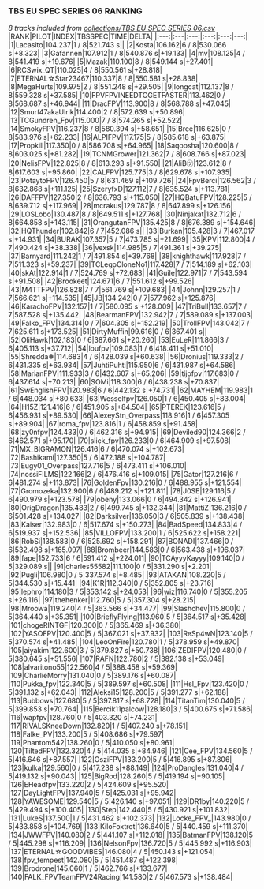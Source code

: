 ### TBS EU SPEC SERIES 06 RANKING
*8 tracks included from [collections/TBS EU SPEC SERIES 06.csv](/collections/TBS%20EU%20SPEC%20SERIES%2006.csv)*
|RANK|PILOT|INDEX|TBSSPEC|TIME|DELTA|
|:---:|:---|:---:|:---:|:---:|---:|
|1|Lacasito|104.237|1 / 8|521.743 s||
|2|Kosta|106.162|6 / 8|530.066 s|+8.323|
|3|Gafannen|107.912|1 / 8|540.876 s|+19.133|
|4|mv|108.125|4 / 8|541.419 s|+19.676|
|5|Mazak|110.100|8 / 8|549.144 s|+27.401|
|6|RCSwix_QT|110.025|4 / 8|550.561 s|+28.818|
|7|ETERNAL☆Star23467|110.337|8 / 8|550.581 s|+28.838|
|8|MegaHurts|109.975|2 / 8|551.248 s|+29.505|
|9|longcat|112.137|8 / 8|559.328 s|+37.585|
|10|FPVFPVINEEDTOGETFASTER|113.462|0 / 8|568.687 s|+46.944|
|11|DracFPV|113.900|8 / 8|568.788 s|+47.045|
|12|Smurf47akaUlrik|114.400|2 / 8|572.639 s|+50.896|
|13|TCGundren_Fpv|115.000|7 / 8|574.265 s|+52.522|
|14|SmokyFPV|116.237|8 / 8|580.394 s|+58.651|
|15|Bree|116.625|0 / 8|583.976 s|+62.233|
|16|ALPIFPV|117.175|5 / 8|585.618 s|+63.875|
|17|Propkill|117.350|0 / 8|586.708 s|+64.965|
|18|Saqoosha|120.600|8 / 8|603.025 s|+81.282|
|19|TCNMGrower|121.362|7 / 8|608.766 s|+87.023|
|20|NelisFPV|122.825|8 / 8|613.293 s|+91.550|
|21|AliB㋡|123.612|8 / 8|617.603 s|+95.860|
|22|CALFPV|125.775|3 / 8|629.678 s|+107.935|
|23|PotaytoFPV|126.450|5 / 8|631.469 s|+109.726|
|24|FpvBerci|126.562|3 / 8|632.868 s|+111.125|
|25|SzeryfxD|127.112|7 / 8|635.524 s|+113.781|
|26|DAFFPV|127.350|2 / 8|636.793 s|+115.050|
|27|HQBatuFPV|128.225|5 / 8|639.712 s|+117.969|
|28|mcrakus|129.787|8 / 8|647.899 s|+126.156|
|29|LOSLobo|130.487|8 / 8|649.511 s|+127.768|
|30|Ninjakat|132.712|6 / 8|664.858 s|+143.115|
|31|OrangutanFPV|135.425|8 / 8|676.389 s|+154.646|
|32|HQThunder|102.842|6 / 7|452.086 s||
|33|Burkan|105.428|3 / 7|467.017 s|+14.931|
|34|BURAK|107.357|5 / 7|473.785 s|+21.699|
|35|KPV|112.800|4 / 7|490.424 s|+38.338|
|36|vexsk|114.985|5 / 7|491.361 s|+39.275|
|37|Barnyard|111.242|1 / 7|491.854 s|+39.768|
|38|knighthawk|117.928|7 / 7|511.323 s|+59.237|
|39|TCLegoCloneNo1|117.428|7 / 7|514.189 s|+62.103|
|40|skAt|122.914|1 / 7|524.769 s|+72.683|
|41|Guile|122.971|7 / 7|543.594 s|+91.508|
|42|Brookeet|124.671|6 / 7|551.612 s|+99.526|
|43|M4TTFPV|126.828|7 / 7|561.769 s|+109.683|
|44|Johnn|129.257|1 / 7|566.621 s|+114.535|
|45|JB|134.242|0 / 7|577.962 s|+125.876|
|46|KarachoFPV|132.157|1 / 7|580.095 s|+128.009|
|47|TriBull|133.657|7 / 7|587.528 s|+135.442|
|48|BearmanFPV|132.942|7 / 7|589.089 s|+137.003|
|49|Falko_FPV|134.314|0 / 7|604.305 s|+152.219|
|50|TrollFPV|143.042|7 / 7|625.611 s|+173.525|
|51|DirtyMuffin|99.616|0 / 6|367.401 s||
|52|OliHawk|102.183|0 / 6|387.661 s|+20.260|
|53|EuLeR|111.866|3 / 6|405.113 s|+37.712|
|54|loufpv|109.083|1 / 6|418.411 s|+51.010|
|55|Shredda❅|114.683|4 / 6|428.039 s|+60.638|
|56|Dronius|119.333|2 / 6|431.335 s|+63.934|
|57|JuhtiPuhti|115.950|6 / 6|431.987 s|+64.586|
|58|MarianFPV|111.933|3 / 6|432.607 s|+65.206|
|59|tijofpv|117.683|0 / 6|437.614 s|+70.213|
|60|SOMi|118.300|6 / 6|438.238 s|+70.837|
|61|SwEnglishFPV|120.983|6 / 6|442.132 s|+74.731|
|62|MAYHEM|119.983|1 / 6|448.034 s|+80.633|
|63|Wesselfpv|126.050|1 / 6|450.405 s|+83.004|
|64|H15Z|121.416|6 / 6|451.905 s|+84.504|
|65|PTEREK|123.616|5 / 6|456.931 s|+89.530|
|66|AlexeyStn_Overpass|118.916|1 / 6|457.305 s|+89.904|
|67|roma_fpv|123.816|1 / 6|458.859 s|+91.458|
|68|zy0nfpv|124.433|0 / 6|462.316 s|+94.915|
|69|Deviled90|124.366|2 / 6|462.571 s|+95.170|
|70|slick_fpv|126.233|0 / 6|464.909 s|+97.508|
|71|MX_BIGRAMON|126.416|6 / 6|470.074 s|+102.673|
|72|Bashikami|127.350|5 / 6|472.188 s|+104.787|
|73|Eugy01_Overpass|127.716|5 / 6|473.411 s|+106.010|
|74|nossiFILMS|122.166|2 / 6|476.416 s|+109.015|
|75|Gator|127.216|6 / 6|481.274 s|+113.873|
|76|GoldenFpv|130.216|0 / 6|488.955 s|+121.554|
|77|Gromozeka|132.900|6 / 6|489.212 s|+121.811|
|78|J0SE|129.116|5 / 6|490.979 s|+123.578|
|79|obeny|133.066|0 / 6|494.342 s|+126.941|
|80|OrigDragon|135.483|2 / 6|499.745 s|+132.344|
|81|MattiZ|136.216|0 / 6|501.428 s|+134.027|
|82|Darksilver|136.050|3 / 6|505.839 s|+138.438|
|83|Kaiser|132.983|0 / 6|517.674 s|+150.273|
|84|BadSpeed|134.833|4 / 6|519.937 s|+152.536|
|85|VILLOFPV|133.200|1 / 6|525.622 s|+158.221|
|86|RobSi|138.583|0 / 6|525.692 s|+158.291|
|87|BONADI|137.466|0 / 6|532.498 s|+165.097|
|88|Brombeer|144.583|0 / 6|563.438 s|+196.037|
|89|fape|152.733|6 / 6|591.412 s|+224.011|
|90|TCAyyyKayyy|109.140|0 / 5|329.089 s||
|91|charles55582|111.100|0 / 5|331.290 s|+2.201|
|92|Pugli|106.980|0 / 5|337.574 s|+8.485|
|93|ATAKAN|108.220|5 / 5|344.530 s|+15.441|
|94|K1R|112.340|0 / 5|352.805 s|+23.716|
|95|lephro|114.180|3 / 5|353.142 s|+24.053|
|96|wiz|116.740|0 / 5|355.205 s|+26.116|
|97|thehenker|112.760|5 / 5|357.304 s|+28.215|
|98|Mroowa|119.240|4 / 5|363.566 s|+34.477|
|99|Slashchev|115.800|0 / 5|364.440 s|+35.351|
|100|BrieflyFlying|113.960|5 / 5|364.517 s|+35.428|
|101|chogeRINTGF|120.300|0 / 5|365.469 s|+36.380|
|102|YASOFPV|120.400|5 / 5|367.021 s|+37.932|
|103|ReSp4wN|123.140|5 / 5|370.574 s|+41.485|
|104|LeoOnFire|120.780|1 / 5|378.959 s|+49.870|
|105|aiyakim|122.600|3 / 5|379.827 s|+50.738|
|106|ZEDIFPV|120.480|0 / 5|380.645 s|+51.556|
|107|RAFN|122.780|2 / 5|382.138 s|+53.049|
|108|alvaritono55|122.560|4 / 5|388.458 s|+59.369|
|109|CharlieMorry|131.040|0 / 5|389.176 s|+60.087|
|110|Pukka_fpv|122.340|5 / 5|389.597 s|+60.508|
|111|Hsl_Fpv|123.420|0 / 5|391.132 s|+62.043|
|112|Aleksi15|128.200|5 / 5|391.277 s|+62.188|
|113|Bubbows|127.680|5 / 5|397.817 s|+68.728|
|114|TitanTim|130.040|5 / 5|399.853 s|+70.764|
|115|Bercik11palcow|128.180|3 / 5|400.675 s|+71.586|
|116|wapfpv|128.760|0 / 5|403.320 s|+74.231|
|117|RIVALSKneeDown|132.820|1 / 5|407.240 s|+78.151|
|118|Falke_PV|133.200|5 / 5|408.686 s|+79.597|
|119|Phantom542|138.260|0 / 5|410.050 s|+80.961|
|120|TiltedFPV|132.320|4 / 5|414.035 s|+84.946|
|121|Cee_FPV|134.560|5 / 5|416.646 s|+87.557|
|122|OsziFPV|133.200|5 / 5|416.895 s|+87.806|
|123|kulka|129.560|0 / 5|417.238 s|+88.149|
|124|ProDangles|131.040|4 / 5|419.132 s|+90.043|
|125|BigRod|128.260|5 / 5|419.194 s|+90.105|
|126|EHeadfpv|133.220|2 / 5|424.609 s|+95.520|
|127|DayLightFPV|137.940|5 / 5|425.031 s|+95.942|
|128|YAWESOME|129.540|5 / 5|426.140 s|+97.051|
|129|DR1by|140.220|5 / 5|429.494 s|+100.405|
|130|Step|142.440|5 / 5|430.921 s|+101.832|
|131|LukeS|137.500|1 / 5|431.462 s|+102.373|
|132|Locke_FPV_|143.980|0 / 5|433.858 s|+104.769|
|133|KiloFoxtrot|136.640|5 / 5|440.459 s|+111.370|
|134|JWWFPV|140.080|2 / 5|441.107 s|+112.018|
|135|BatmanFPV|138.120|5 / 5|445.298 s|+116.209|
|136|NelsonFpv|136.720|5 / 5|445.992 s|+116.903|
|137|ETERNAL☆GOODVIBES|146.080|4 / 5|450.143 s|+121.054|
|138|fpv_tempest|142.080|5 / 5|451.487 s|+122.398|
|139|Brodrone|145.060|1 / 5|462.766 s|+133.677|
|140|FALK_FPVTeamFPV24Racing|141.580|2 / 5|467.573 s|+138.484|
